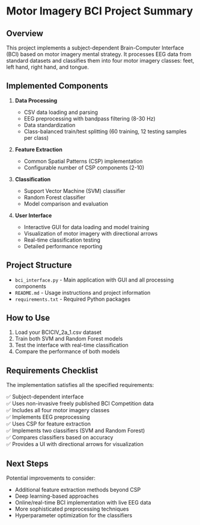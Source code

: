 # Motor Imagery BCI Project Summary

## Overview

This project implements a subject-dependent Brain-Computer Interface (BCI) based on motor imagery mental strategy. It processes EEG data from standard datasets and classifies them into four motor imagery classes: feet, left hand, right hand, and tongue.

## Implemented Components

1. **Data Processing**
   - CSV data loading and parsing
   - EEG preprocessing with bandpass filtering (8-30 Hz)
   - Data standardization
   - Class-balanced train/test splitting (60 training, 12 testing samples per class)

2. **Feature Extraction**
   - Common Spatial Patterns (CSP) implementation
   - Configurable number of CSP components (2-10)

3. **Classification**
   - Support Vector Machine (SVM) classifier
   - Random Forest classifier
   - Model comparison and evaluation

4. **User Interface**
   - Interactive GUI for data loading and model training
   - Visualization of motor imagery with directional arrows
   - Real-time classification testing
   - Detailed performance reporting

## Project Structure

- `bci_interface.py` - Main application with GUI and all processing components
- `README.md` - Usage instructions and project information
- `requirements.txt` - Required Python packages

## How to Use

1. Load your BCICIV_2a_1.csv dataset
2. Train both SVM and Random Forest models
3. Test the interface with real-time classification
4. Compare the performance of both models

## Requirements Checklist

The implementation satisfies all the specified requirements:

✅ Subject-dependent interface  
✅ Uses non-invasive freely published BCI Competition data  
✅ Includes all four motor imagery classes  
✅ Implements EEG preprocessing  
✅ Uses CSP for feature extraction  
✅ Implements two classifiers (SVM and Random Forest)  
✅ Compares classifiers based on accuracy  
✅ Provides a UI with directional arrows for visualization

## Next Steps

Potential improvements to consider:
- Additional feature extraction methods beyond CSP
- Deep learning-based approaches
- Online/real-time BCI implementation with live EEG data
- More sophisticated preprocessing techniques
- Hyperparameter optimization for the classifiers 